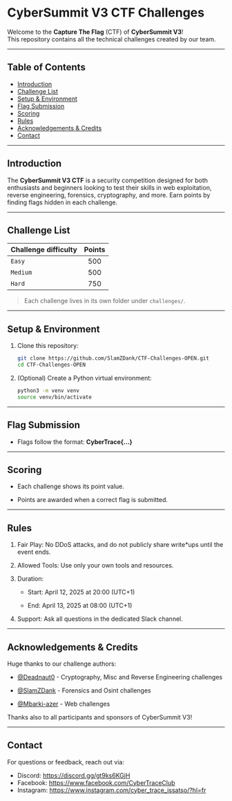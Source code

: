# CyberSummit V3 CTF Challenges

Welcome to the **Capture The Flag** (CTF) of **CyberSummit V3**!  
This repository contains all the technical challenges created by our team.

---

## Table of Contents

- [Introduction](#introduction)  
- [Challenge List](#challenge-list)  
- [Setup & Environment](#setup--environment)  
- [Flag Submission](#flag-submission)  
- [Scoring](#scoring)  
- [Rules](#rules)  
- [Acknowledgements & Credits](#acknowledgements--credits)  
- [Contact](#contact)  

---

## Introduction

The **CyberSummit V3 CTF** is a security competition designed for both enthusiasts and beginners looking to test their skills in web exploitation, reverse engineering, forensics, cryptography, and more. Earn points by finding flags hidden in each challenge.

---

## Challenge List

| Challenge difficulty  | Points |
|-----------------------|:------:|
| `Easy`                |  500   | 
| `Medium`              |  500   | 
| `Hard`                |  750   | 


> Each challenge lives in its own folder under `challenges/`.

---

## Setup & Environment

1. Clone this repository:
   ```bash
   git clone https://github.com/SlamZDank/CTF-Challenges-OPEN.git
   cd CTF-Challenges-OPEN

2. (Optional) Create a Python virtual environment:
    ```bash
    python3 -m venv venv
    source venv/bin/activate

---

## Flag Submission

- Flags follow the format: **CyberTrace{...}**

---
## Scoring
- Each challenge shows its point value.

- Points are awarded when a correct flag is submitted.

---
## Rules
1) Fair Play: No DDoS attacks, and do not publicly share write*ups until the event ends.

2) Allowed Tools: Use only your own tools and resources.

3) Duration:

    - Start: April 12, 2025 at 20:00 (UTC+1)

    - End: April 13, 2025 at 08:00 (UTC+1)

4) Support: Ask all questions in the dedicated Slack channel.

---
## Acknowledgements & Credits

Huge thanks to our challenge authors:

- [@Deadnaut0](https://github.com/Deadnaut0) - Cryptography, Misc and Reverse Engineering challenges

- [@SlamZDank](https://github.com/SlamZDank) - Forensics and Osint challenges

- [@Mbarki-azer](https://github.com/Mbarki-azer) - Web challenges

Thanks also to all participants and sponsors of CyberSummit V3!

---
## Contact
For questions or feedback, reach out via:
- Discord: https://discord.gg/gt9ks6KGjH
- Facebook: https://www.facebook.com/CyberTraceClub
- Instagram: https://www.instagram.com/cyber_trace_issatso/?hl=fr
